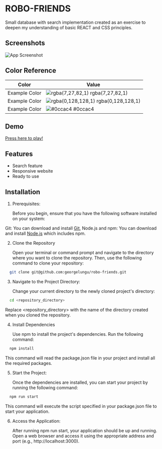 
# ROBO-FRIENDS

Small database with search implementation created as an exercise to deepen my understanding of basic REACT and CSS principles.


## Screenshots

![App Screenshot](https://images4.imagebam.com/5d/9a/c6/MEPME7P_o.png)

## Color Reference

| Color             | Value                                                                |
| ----------------- | ------------------------------------------------------------------ |
| Example Color | ![rgba(7,27,82,1)](https://via.placeholder.com/10/0a192f?text=+) rgba(7,27,82,1) |
| Example Color | ![rgba(0,128,128,1)](https://via.placeholder.com/10/f8f8f8?text=+) rgba(0,128,128,1) |
| Example Color | ![#0ccac4](https://via.placeholder.com/10/00b48a?text=+) #0ccac4 |



## Demo

[Press here to play!](https://robo-friends-six.vercel.app/)


## Features

- Search feature
- Responsive website
- Ready to use


## Installation

1. Prerequisites:

    Before you begin, ensure that you have the following software installed on your system:

Git: You can download and install [Git](https://git-scm.com/), Node.js and npm: You can download and install [Node.js](https://nodejs.org/) which includes npm.

2. Clone the Repository

    Open your terminal or command prompt and navigate to the directory where you want to clone the repository. Then, use the following command to clone your repository:

```bash
  git clone git@github.com:georgelungu/robo-friends.git
```

3. Navigate to the Project Directory:

    Change your current directory to the newly cloned project's directory: 
    
```bash
  cd <repository_directory>
```

Replace <repository_directory> with the name of the directory created when you cloned the repository.

4. Install Dependencies

    Use npm to install the project's dependencies. Run the following command:

```bash
  npm install
```

This command will read the package.json file in your project and install all the required packages.

5. Start the Project:

    Once the dependencies are installed, you can start your project by running the following command:

```bash
  npm run start
```

This command will execute the script specified in your package.json file to start your application.

6. Access the Application:

    After running npm run start, your application should be up and running. Open a web browser and access it using the appropriate address and port (e.g., http://localhost:3000).
